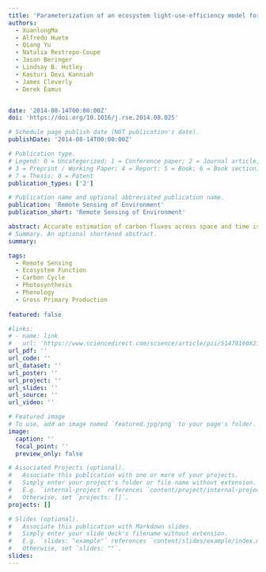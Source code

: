 ```yaml
---
title: 'Parameterization of an ecosystem light-use-efficiency model for predicting savanna GPP using MODIS EVI'
authors:
  - XuanlongMa
  - Alfredo Huete
  - Qiang Yu
  - Natalia Restrepo-Coupe
  - Jason Beringer
  - Lindsay B. Hutley
  - Kasturi Devi Kanniah
  - James Cleverly
  - Derek Eamus


date: '2014-08-14T00:00:00Z'
doi: 'https://doi.org/10.1016/j.rse.2014.08.025'

# Schedule page publish date (NOT publication's date).
publishDate: '2014-08-14T00:00:00Z'

# Publication type.
# Legend: 0 = Uncategorized; 1 = Conference paper; 2 = Journal article;
# 3 = Preprint / Working Paper; 4 = Report; 5 = Book; 6 = Book section;
# 7 = Thesis; 8 = Patent
publication_types: ['2']

# Publication name and optional abbreviated publication name.
publication: 'Remote Sensing of Environment'
publication_short: 'Remote Sensing of Environment'

abstract: Accurate estimation of carbon fluxes across space and time is of great importance for quantifying global carbon balances. Current production efficiency models for calculation of gross primary production (GPP) depend on estimates of light-use-efficiency (LUE) obtained from look-up tables based on biome type and coarse-resolution meteorological inputs that can introduce uncertainties. Plant function is especially difficult to parameterize in the savanna biome due to the presence of varying mixtures of multiple plant functional types (PFTs) with distinct phenologies and responses to environmental factors. The objective of this study was to find a simple and robust method to accurately up-scale savanna GPP from local, eddy covariance (EC) flux tower GPP measures to regional scales utilizing entirely remote sensing oservations. Here we assessed seasonal patterns of Moderate Resolution Imaging Spectroradiometer (MODIS) vegetation products with seasonal EC tower GPP (GPPEC) at four sites along an ecological rainfall gradient (the North Australian Tropical Transect, NATT) encompassing tropical wet to dry savannas. The enhanced vegetation index (EVI) tracked the seasonal variations of GPPEC well at both site- and cross-site levels (R2 = 0.84). The EVI relationship with GPPEC was further strengthened through coupling with ecosystem light-use-efficiency (eLUE), defined as the ratio of GPP to photosynthetically active radiation (PAR). Two savanna landscape eLUE models, driven by top-of-canopy incident PAR (PARTOC) or top-of-atmosphere incident PAR (PARTOA) were parameterized and investigated. GPP predicted using the eLUE models correlated well with GPPEC, with R2 of 0.85 (RMSE = 0.76 g C m− 2 d− 1) and 0.88 (RMSE = 0.70 g C m− 2 d− 1) for PARTOC and PARTOA, respectively, and were significantly improved compared to the MOD17 GPP product (R2 = 0.58, RMSE = 1.43 g C m− 2 d− 1). The eLUE model also minimized the seasonal hysteresis observed between green-up and brown-down in GPPEC and MODIS satellite product relationships, resulting in a consistent estimation of GPP across phenophases. The eLUE model effectively integrated the effects of variations in canopy photosynthetic capacity and environmental stress on photosynthesis, thus simplifying the up-scaling of carbon fluxes from tower to regional scale. The results from this study demonstrated that region-wide savanna GPP can be accurately estimated entirely with remote sensing observations without dependency on coarse-resolution ground meteorology or estimation of light-use-efficiency parameters.
# Summary. An optional shortened abstract.
summary: 

tags:
  - Remote Sensing
  - Ecosystem Function
  - Carbon Cycle
  - Photosynthesis
  - Phenology
  - Gross Primary Production
  
featured: false

#links:
# - name: link
#   url: 'https://www.sciencedirect.com/science/article/pii/S1470160X21006658'
url_pdf: ''
url_code: ''
url_dataset: ''
url_poster: ''
url_project: ''
url_slides: ''
url_source: ''
url_video: ''

# Featured image
# To use, add an image named `featured.jpg/png` to your page's folder.
image:
  caption: ''
  focal_point: ''
  preview_only: false

# Associated Projects (optional).
#   Associate this publication with one or more of your projects.
#   Simply enter your project's folder or file name without extension.
#   E.g. `internal-project` references `content/project/internal-project/index.md`.
#   Otherwise, set `projects: []`.
projects: []

# Slides (optional).
#   Associate this publication with Markdown slides.
#   Simply enter your slide deck's filename without extension.
#   E.g. `slides: "example"` references `content/slides/example/index.md`.
#   Otherwise, set `slides: ""`.
slides:
---
```


